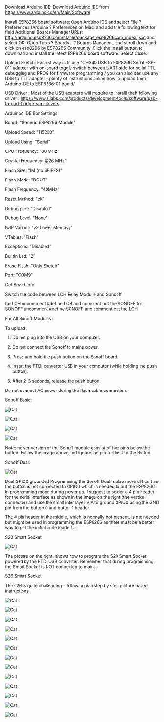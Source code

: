 Download Arduino IDE:
Download Arduino IDE from https://www.arduino.cc/en/Main/Software

Install ESP8266 board software:
Open Arduino IDE and select File ? Preferences (Arduino ? Preferences on Mac) and add the following text for field Additional Boards Manager URLs: http://arduino.esp8266.com/stable/package_esp8266com_index.json and select OK.
Open Tools ? Boards... ? Boards Manager... and scroll down and click on esp8266 by ESP8266 Community. Click the Install button to download and install the latest ESP8266 board software. Select Close.

Upload Sketch: 
Easiest way is to use "CH340 USB to ESP8266 Serial ESP-01" adapter with on-board toggle switch between UART side for serial TTL debugging and PROG for firmware programming / you can also can use any USB to TTL adapter - plenty of instructions online how to upload from Arduino IDE to ESP8266-01 board/

USB Driver :
Most of the USB adapters will rrequire to installl theh following driver :  https://www.silabs.com/products/development-tools/software/usb-to-uart-bridge-vcp-drivers

Arduinoo IDE Bor Settings:

 Board: "Generic ESP8266 Module" 
 
 Upload Speed: "115200"
 
 Upload Using: "Serial" 
 
 CPU Frequency: "80 MHz" 
 
 Crystal Frequency: @26 MHz"
 
 Flash Size: "IM (no SPIFFS)" 
 
 Flash Mode: "DOUT" 
 
 Flash Frequency: "40MHz" 
 
 Reset Method: "ck" 
 
 Debug port: "Disabled" 
 
 Debug Level: "None" 
 
 IwIP Variant: "v2 Lower Memoyy" 
 
 VTables: "Flash" 
 
 Exceptions: "Disabled" 
 
 Builtin Led: "2" 
 
 Erase Flash: "Only Sketch" 
 
 Port: "COM9" 
 
 Get Board Info 
 
 
 Switch the code between LCH Relay Modulle and Sonooff

for LCH uncomment #define LCH and comment out the SONOFF 
for SONOFF uncomment #define SONOFF and comment out the LCH  

 For All Sunoff Modules :
  
  To upload :

1. Do not plug into the USB on your computer.

2. Do not connect the Sonoff to mains power.

3. Press and hold the push button on the Sonoff board.

4. Insert the FTDI converter USB in your computer (while holding the push button).

5. After 2–3 seconds, release the push button.


Do not connect AC power during the flash cable connection.
 
 Sonoff Basic:
 
 ![Cat](https://github.com/i4things/NodeAPI/blob/master/examples/ESP8266-01/1CH_RELAY/thing/Sonoff_ESP8266.jpg)
 
 ![Cat](https://github.com/i4things/NodeAPI/blob/master/examples/ESP8266-01/1CH_RELAY/thing/Sonoff_ESP8266_PCB.jpg)
 
 ![Cat](https://github.com/i4things/NodeAPI/blob/master/examples/ESP8266-01/1CH_RELAY/thing/Sonoff_ESP8266_CH340G_1.jpg)
 
  ![Cat](https://github.com/i4things/NodeAPI/blob/master/examples/ESP8266-01/1CH_RELAY/thing/Sonoff_ESP8266_CH340G_2.jpg)
 

Note: newer version of the Sonoff module consist of five pins below the button. Follow the image above and ignore the pin furthest to the Button.



Sonoff Dual:

 ![Cat](https://github.com/i4things/NodeAPI/blob/master/examples/ESP8266-01/1CH_RELAY/thing/Sonoff_Dual_ESP8266.jpg)
 
Dual GPIO0 grounded Programming the Sonoff Dual is also more difficult as the button is not connected to GPIO0 which is needed to put the ESP8266 in programming mode during power up.
I suggest to solder a 4 pin header for the serial interface as shown in the image on the right (the vertical connector) and use the small inter layer VIA to ground GPIO0 using the GND pin from the button 0 and button 1 header.

The 4 pin header in the middle, which is normally not present, is not needed but might be used in programming the ESP8266 as there must be a better way to get the initial code loaded ...

S20 Smart Socket

![Cat](https://github.com/i4things/NodeAPI/blob/master/examples/ESP8266-01/1CH_RELAY/thing/Sonoff_Socket_ESP8266.jpg)

The picture on the right, shows how to program the S20 Smart Socket powered by the FTDI USB converter.
Remember that during programming the Smart Socket is NOT connected to mains.

S26 Smart Socket

The s26 is quite challenging - following is a  step by step picture based instructions

![Cat](https://github.com/i4things/NodeAPI/blob/master/examples/ESP8266-01/1CH_RELAY/thing/Sonoff_ESP8266_S26_1.jpg)

![Cat](https://github.com/i4things/NodeAPI/blob/master/examples/ESP8266-01/1CH_RELAY/thing/Sonoff_ESP8266_S26_2.jpg)

![Cat](https://github.com/i4things/NodeAPI/blob/master/examples/ESP8266-01/1CH_RELAY/thing/Sonoff_ESP8266_S26_3.jpg)

![Cat](https://github.com/i4things/NodeAPI/blob/master/examples/ESP8266-01/1CH_RELAY/thing/Sonoff_ESP8266_S26_4.jpg)

![Cat](https://github.com/i4things/NodeAPI/blob/master/examples/ESP8266-01/1CH_RELAY/thing/Sonoff_ESP8266_S26_5.jpg)

![Cat](https://github.com/i4things/NodeAPI/blob/master/examples/ESP8266-01/1CH_RELAY/thing/Sonoff_ESP8266_S26_6.jpg)

![Cat](https://github.com/i4things/NodeAPI/blob/master/examples/ESP8266-01/1CH_RELAY/thing/Sonoff_ESP8266_S26_7.jpg)

![Cat](https://github.com/i4things/NodeAPI/blob/master/examples/ESP8266-01/1CH_RELAY/thing/Sonoff_ESP8266_S26_8.jpg)

![Cat](https://github.com/i4things/NodeAPI/blob/master/examples/ESP8266-01/1CH_RELAY/thing/Sonoff_ESP8266_S26_9.jpg)

![Cat](https://github.com/i4things/NodeAPI/blob/master/examples/ESP8266-01/1CH_RELAY/thing/Sonoff_ESP8266_S26_10.jpg)

![Cat](https://github.com/i4things/NodeAPI/blob/master/examples/ESP8266-01/1CH_RELAY/thing/Sonoff_ESP8266_S26_11.jpg)

![Cat](https://github.com/i4things/NodeAPI/blob/master/examples/ESP8266-01/1CH_RELAY/thing/Sonoff_ESP8266_S26_12.jpg)

![Cat](https://github.com/i4things/NodeAPI/blob/master/examples/ESP8266-01/1CH_RELAY/thing/Sonoff_ESP8266_S26_13.jpg)
